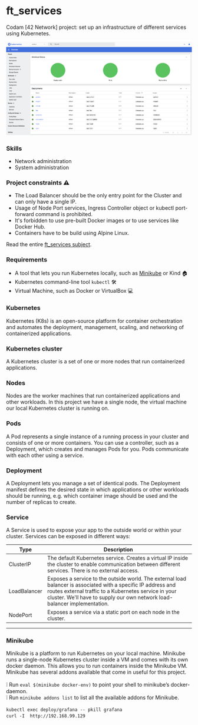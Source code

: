 # ft_services
Codam [42 Network] project: set up an infrastructure of different services using Kubernetes.

<img src="https://raw.githubusercontent.com/nvanwinden/README-img/master/ft_services_0.png" width="800" />

### Skills
* Network administration
* System administration

### Project constraints :warning:
* The Load Balancer should be the only entry point for the Cluster and can only have a single IP.
* Usage of Node Port services, Ingress Controller object or kubectl port-forward command is prohibited.
* It's forbidden to use pre-built Docker images or to use services like Docker Hub.
* Containers have to be build using Alpine Linux.

Read the entire [ft_services subject](https://github.com/nvanwinden/ft_services/blob/main/en.subject.pdf).

### Requirements
* A tool that lets you run Kubernetes locally, such as [Minikube](#minikube) or Kind :house: <br>
* Kubernetes command-line tool `kubectl` :hammer_and_wrench: <br>
* Virtual Machine, such as Docker or VirtualBox :computer: <br>

### Kubernetes
Kubernetes (K8s) is an open-source platform for container orchestration and automates the deployment, management, scaling, and networking of containerized applications.

### Kubernetes cluster
A Kubernetes cluster is a set of one or more nodes that run containerized applications.

### Nodes
Nodes are the worker machines that run containerized applications and other workloads. In this project we have a single node, the virtual machine our local Kubernetes cluster is running on.

### Pods
A Pod represents a single instance of a running process in your cluster and consists of one or more containers. You can use a controller, such as a Deployment, which creates and manages Pods for you. Pods communicate with each other using a service.

### Deployment
A Deployment lets you manage a set of identical pods. The Deployment manifest defines the desired state in which applications or other workloads should be running, e.g. which container image should be used and the number of replicas to create. 

### Service
A Service is used to expose your app to the outside world or within your cluster. Services can be exposed in different ways:

| Type  | Description   |
| ------------------ |-------------|
| ClusterIP      | The default Kubernetes service. Creates a virtual IP inside the cluster to enable communication between different services. There is no external access. | 
| LoadBalancer      | Exposes a service to the outside world. The external load balancer is associated with a specific IP address and routes external traffic to a Kubernetes service in your cluster. We'll have to supply our own network load-balancer implementation. 
| NodePort | Exposes a service via a static port on each node in the cluster.|

---

### Minikube
Minikube is a platform to run Kubernetes on your local machine. Minikube runs a single-node Kubernetes cluster inside a VM and comes with its own docker daemon. This allows you to run containers inside the Minikube VM. Minikube has several addons available that come in useful for this project. <br><br>
:grey_exclamation: Run `eval $(minikube docker-env)` to point your shell to minikube’s docker-daemon. <br>
:grey_exclamation: Run `minikube addons list` to list all the available addons for Minikube.

`kubectl exec deploy/grafana -- pkill grafana`<br>
`curl -I  http://192.168.99.129`
